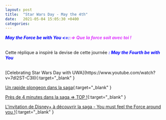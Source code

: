 ```yaml
---
layout: post
title:  "Star Wars Day - May the 4th"
date:   2021-05-04 15:05:30 +0400
categories: 
---
```

<span style="color: blue">***May the Force be with You <=:***</span><span style="color: #dd33ff">***:=> Que la force soit avec toi !***</span>
<br>
<br>



Cette réplique a inspiré la devise de cette journée <span style="color: blue">***: May the Fourth be with You***</span>

<br>
[Celebrating Star Wars Day with UWA](https://www.youtube.com/watch?v=7dI2ST-C3lI){:target="_blank" }

[Un rapide plongeon dans la saga](https://www.youtube.com/watch?v=up3Y_yQIma8){:target="_blank" }

[Près de 4 minutes dans la saga => TOP !](https://www.youtube.com/watch?v=35jLJ5QrzfU){:target="_blank" }

[L'invitation de Disney+ à découvrir la saga - You must feel the Force around you !](https://www.youtube.com/watch?v=hsq9i6dsyII){:target="_blank" }



